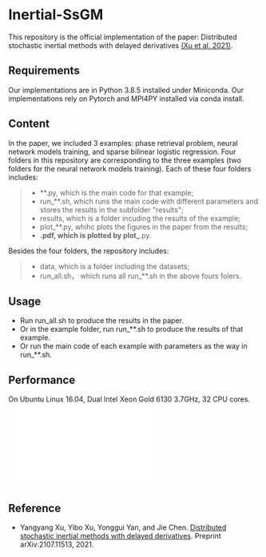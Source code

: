 # Inertial-SsGM

This repository is the official implementation of the paper: Distributed stochastic inertial methods with delayed derivatives [(Xu et al. 2021)](#xu2021distributed).

<!-- ## Table of Contents
- [Security](#security)
- [Background](#background)
- [Install](#install) 
 -->

## Requirements

Our implementations are in Python 3.8.5 installed under Miniconda. 
Our implementations rely on Pytorch and MPI4PY installed via conda install.

## Content

In the paper, we included 3 examples: phase retrieval problem, neural network models training, and sparse bilinear logistic regression.
Four folders in this repository are corresponding to the three examples (two folders for the neural network models training). 
Each of these four folders includes:
> - **.py, which is the main code for that example;
> - run_**.sh, which runs the main code with different parameters and stores the results in the subfolder "results";
> - results, which is a folder incuding the results of the example; 
> - plot_**.py, whihc plots the figures in the paper from the results;
> - **.pdf, which is plotted by plot_**.py.

Besides the four folders, the repository includes:
> - data, which is a folder including the datasets;
> - run_all.sh， which runs all run_**.sh in the above fours folers.

## Usage

- Run run_all.sh to produce the results in the paper. 
- Or in the example folder, run run_**.sh to produce the results of that example.
- Or run the main code of each example with parameters as the way in run_**.sh.

## Performance

On Ubuntu Linux 16.04, Dual Intel Xeon Gold 6130 3.7GHz, 32 CPU cores. 

![plot](./PhaseRetrieval/PhaseRetrieval_m50000_d20000.pdf?raw=true "title")


## Reference  

- <a name="xu2021distributed"></a>Yangyang Xu, Yibo Xu, Yonggui Yan, and Jie Chen. [Distributed stochastic inertial methods with delayed derivatives](https://arxiv.org/abs/2107.11513). Preprint arXiv:2107.11513, 2021.
